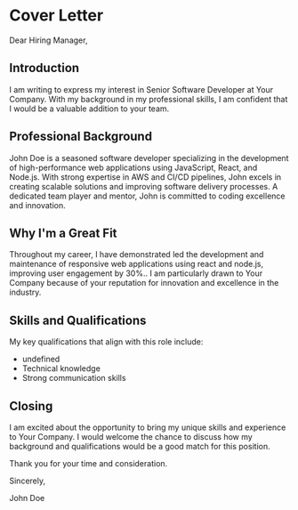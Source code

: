 # Cover Letter

Dear Hiring Manager,

## Introduction

I am writing to express my interest in Senior Software Developer at Your Company. With my background in my professional skills, I am confident that I would be a valuable addition to your team.

## Professional Background

John Doe is a seasoned software developer specializing in the development of high-performance web applications using JavaScript, React, and Node.js. With strong expertise in AWS and CI/CD pipelines, John excels in creating scalable solutions and improving software delivery processes. A dedicated team player and mentor, John is committed to coding excellence and innovation.

## Why I'm a Great Fit

Throughout my career, I have demonstrated led the development and maintenance of responsive web applications using react and node.js, improving user engagement by 30%.. I am particularly drawn to Your Company because of your reputation for innovation and excellence in the industry.

## Skills and Qualifications

My key qualifications that align with this role include:

- undefined
- Technical knowledge
- Strong communication skills

## Closing

I am excited about the opportunity to bring my unique skills and experience to Your Company. I would welcome the chance to discuss how my background and qualifications would be a good match for this position.

Thank you for your time and consideration.

Sincerely,

John Doe
